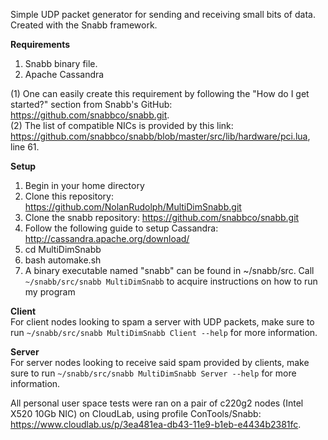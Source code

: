 Simple UDP packet generator for sending and receiving small bits of data. Created with the Snabb framework.

**Requirements** 
1. Snabb binary file. 
2. Apache Cassandra

(1) One can easily create this requirement by following the "How do I get started?" section from Snabb's GitHub: https://github.com/snabbco/snabb.git.  
(2) The list of compatible NICs is provided by this link: https://github.com/snabbco/snabb/blob/master/src/lib/hardware/pci.lua, line 61.

**Setup**
1. Begin in your home directory 
2. Clone this repository: https://github.com/NolanRudolph/MultiDimSnabb.git
3. Clone the snabb repository: https://github.com/snabbco/snabb.git
4. Follow the following guide to setup Cassandra: http://cassandra.apache.org/download/
4. cd MultiDimSnabb
5. bash automake.sh
6. A binary executable named "snabb" can be found in ~/snabb/src. Call ```~/snabb/src/snabb MultiDimSnabb``` to acquire instructions on how to run my program

**Client**  
For client nodes looking to spam a server with UDP packets, make sure to run ```~/snabb/src/snabb MultiDimSnabb Client --help``` for more information.

**Server**  
For server nodes looking to receive said spam provided by clients, make sure to run ```~/snabb/src/snabb MultiDimSnabb Server --help``` for more information.

All personal user space tests were ran on a pair of c220g2 nodes (Intel X520 10Gb NIC) on CloudLab, using profile ConTools/Snabb: https://www.cloudlab.us/p/3ea481ea-db43-11e9-b1eb-e4434b2381fc.
